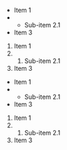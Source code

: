 - Item 1
- 
  - Sub-item 2.1
- Item 3

1. Item 1
2. 
   1. Sub-item 2.1
3. Item 3

<ul>
  <li>Item 1</li>
  <li>
    <ul>
      <li>Sub-item 2.1</li>
    </ul>
  </li>
  <li>Item 3</li>
</ul>

<ol>
  <li>Item 1</li>
  <li>
    <ol>
      <li>Sub-item 2.1</li>
    </ol>
  </li>
  <li>Item 3</li>
</ol>